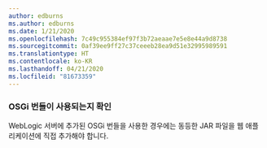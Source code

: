 ```yaml
---
author: edburns
ms.author: edburns
ms.date: 1/21/2020
ms.openlocfilehash: 7c49c955384ef97f3b72aeaae7e5e8e44a9d8738
ms.sourcegitcommit: 0af39ee9ff27c37ceeeb28ea9d51e32995989591
ms.translationtype: HT
ms.contentlocale: ko-KR
ms.lasthandoff: 04/21/2020
ms.locfileid: "81673359"
---
```

### <a name="determine-whether-osgi-bundles-are-used"></a>OSGi 번들이 사용되는지 확인

WebLogic 서버에 추가된 OSGi 번들을 사용한 경우에는 동등한 JAR 파일을 웹 애플리케이션에 직접 추가해야 합니다.
